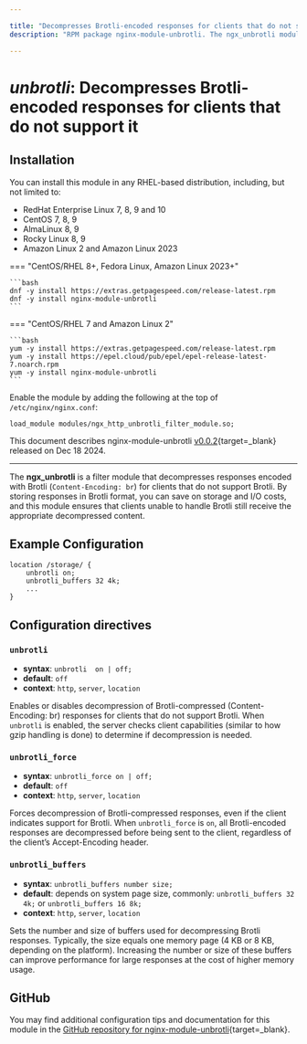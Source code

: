 ```yaml
---

title: "Decompresses Brotli-encoded responses for clients that do not support it"
description: "RPM package nginx-module-unbrotli. The ngx_unbrotli module is a filter that decompresses responses with Content-Encoding: br for clients that do not support Brotli encoding method. It allows to save I/O by unconditional Brotli compression of responses. "

---
```


# *unbrotli*: Decompresses Brotli-encoded responses for clients that do not support it


## Installation

You can install this module in any RHEL-based distribution, including, but not limited to:

* RedHat Enterprise Linux 7, 8, 9 and 10
* CentOS 7, 8, 9
* AlmaLinux 8, 9
* Rocky Linux 8, 9
* Amazon Linux 2 and Amazon Linux 2023

=== "CentOS/RHEL 8+, Fedora Linux, Amazon Linux 2023+"

    ```bash
    dnf -y install https://extras.getpagespeed.com/release-latest.rpm 
    dnf -y install nginx-module-unbrotli
    ```

=== "CentOS/RHEL 7 and Amazon Linux 2"

    ```bash
    yum -y install https://extras.getpagespeed.com/release-latest.rpm
    yum -y install https://epel.cloud/pub/epel/epel-release-latest-7.noarch.rpm 
    yum -y install nginx-module-unbrotli
    ```

Enable the module by adding the following at the top of `/etc/nginx/nginx.conf`:

```nginx
load_module modules/ngx_http_unbrotli_filter_module.so;
```


This document describes nginx-module-unbrotli [v0.0.2](https://github.com/dvershinin/ngx_unbrotli/releases/tag/v0.0.2){target=_blank} 
released on Dec 18 2024.

<hr />

The **ngx_unbrotli** is a filter module that decompresses responses encoded with Brotli (`Content-Encoding: br`) for clients that do not support Brotli. By storing responses in Brotli format, you can save on storage and I/O costs, and this module ensures that clients unable to handle Brotli still receive the appropriate decompressed content.

## Example Configuration

```nginx
location /storage/ {
    unbrotli on;
    unbrotli_buffers 32 4k;
    ...
}
```

## Configuration directives

### `unbrotli`

- **syntax**: `unbrotli  on | off;`
- **default**: `off`
- **context**: `http`, `server`, `location`

Enables or disables decompression of Brotli-compressed (Content-Encoding: br) responses for clients that do not support 
Brotli. When `unbrotli` is enabled, the server checks client capabilities (similar to how gzip handling is done) 
to determine if decompression is needed.

### `unbrotli_force`

- **syntax**: `unbrotli_force on | off;`
- **default**: `off`
- **context**: `http`, `server`, `location`

Forces decompression of Brotli-compressed responses, even if the client indicates support for Brotli. 
When `unbrotli_force` is `on`, all Brotli-encoded responses are decompressed before being sent to the client, 
regardless of the client’s Accept-Encoding header.

### `unbrotli_buffers`

- **syntax**: `unbrotli_buffers number size;`
- **default**: depends on system page size, commonly: `unbrotli_buffers 32 4k;` or `unbrotli_buffers 16 8k;`
- **context**: `http`, `server`, `location`

Sets the number and size of buffers used for decompressing Brotli responses. Typically, the size equals one memory page 
(4 KB or 8 KB, depending on the platform). Increasing the number or size of these buffers can improve performance for 
large responses at the cost of higher memory usage.

## GitHub

You may find additional configuration tips and documentation for this module in the [GitHub 
repository for 
nginx-module-unbrotli](https://github.com/dvershinin/ngx_unbrotli){target=_blank}.
